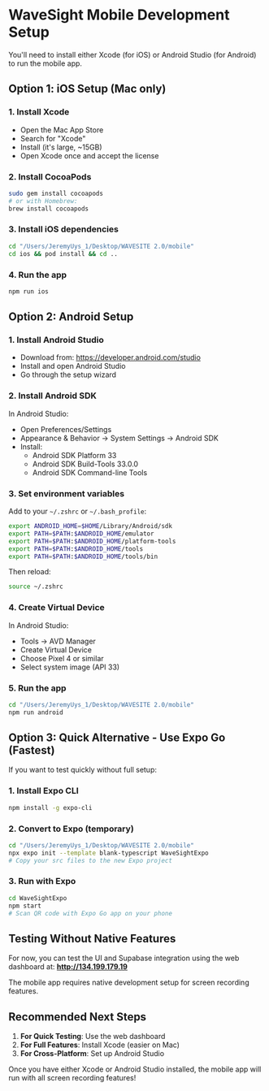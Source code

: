 # WaveSight Mobile Development Setup

You'll need to install either Xcode (for iOS) or Android Studio (for Android) to run the mobile app.

## Option 1: iOS Setup (Mac only)

### 1. Install Xcode
- Open the Mac App Store
- Search for "Xcode"
- Install (it's large, ~15GB)
- Open Xcode once and accept the license

### 2. Install CocoaPods
```bash
sudo gem install cocoapods
# or with Homebrew:
brew install cocoapods
```

### 3. Install iOS dependencies
```bash
cd "/Users/JeremyUys_1/Desktop/WAVESITE 2.0/mobile"
cd ios && pod install && cd ..
```

### 4. Run the app
```bash
npm run ios
```

## Option 2: Android Setup

### 1. Install Android Studio
- Download from: https://developer.android.com/studio
- Install and open Android Studio
- Go through the setup wizard

### 2. Install Android SDK
In Android Studio:
- Open Preferences/Settings
- Appearance & Behavior → System Settings → Android SDK
- Install:
  - Android SDK Platform 33
  - Android SDK Build-Tools 33.0.0
  - Android SDK Command-line Tools

### 3. Set environment variables
Add to your `~/.zshrc` or `~/.bash_profile`:
```bash
export ANDROID_HOME=$HOME/Library/Android/sdk
export PATH=$PATH:$ANDROID_HOME/emulator
export PATH=$PATH:$ANDROID_HOME/platform-tools
export PATH=$PATH:$ANDROID_HOME/tools
export PATH=$PATH:$ANDROID_HOME/tools/bin
```

Then reload:
```bash
source ~/.zshrc
```

### 4. Create Virtual Device
In Android Studio:
- Tools → AVD Manager
- Create Virtual Device
- Choose Pixel 4 or similar
- Select system image (API 33)

### 5. Run the app
```bash
cd "/Users/JeremyUys_1/Desktop/WAVESITE 2.0/mobile"
npm run android
```

## Option 3: Quick Alternative - Use Expo Go (Fastest)

If you want to test quickly without full setup:

### 1. Install Expo CLI
```bash
npm install -g expo-cli
```

### 2. Convert to Expo (temporary)
```bash
cd "/Users/JeremyUys_1/Desktop/WAVESITE 2.0/mobile"
npx expo init --template blank-typescript WaveSightExpo
# Copy your src files to the new Expo project
```

### 3. Run with Expo
```bash
cd WaveSightExpo
npm start
# Scan QR code with Expo Go app on your phone
```

## Testing Without Native Features

For now, you can test the UI and Supabase integration using the web dashboard at:
**http://134.199.179.19**

The mobile app requires native development setup for screen recording features.

## Recommended Next Steps

1. **For Quick Testing**: Use the web dashboard
2. **For Full Features**: Install Xcode (easier on Mac)
3. **For Cross-Platform**: Set up Android Studio

Once you have either Xcode or Android Studio installed, the mobile app will run with all screen recording features!